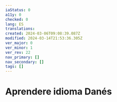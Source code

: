 ```yaml
---
iaStatus: 0
a11y: 0
checked: 0
lang: ES
translations: 
created: 2024-03-06T09:08:39.087Z
modified: 2024-03-14T21:53:36.305Z
ver_major: 0
ver_minor: 1
ver_rev: 22
nav_primary: []
nav_secondary: []
tags: []
---
```

# Aprendere idioma Danés
